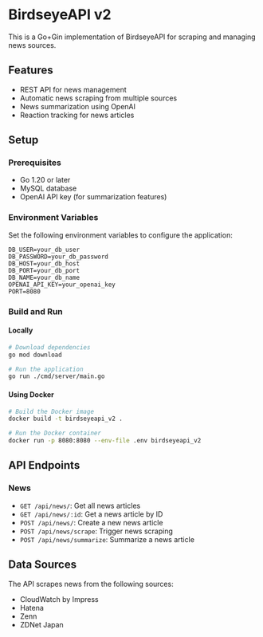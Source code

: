 # BirdseyeAPI v2

This is a Go+Gin implementation of BirdseyeAPI for scraping and managing news sources.

## Features

- REST API for news management
- Automatic news scraping from multiple sources
- News summarization using OpenAI
- Reaction tracking for news articles

## Setup

### Prerequisites

- Go 1.20 or later
- MySQL database
- OpenAI API key (for summarization features)

### Environment Variables

Set the following environment variables to configure the application:

```
DB_USER=your_db_user
DB_PASSWORD=your_db_password
DB_HOST=your_db_host
DB_PORT=your_db_port
DB_NAME=your_db_name
OPENAI_API_KEY=your_openai_key
PORT=8080
```

### Build and Run

#### Locally

```bash
# Download dependencies
go mod download

# Run the application
go run ./cmd/server/main.go
```

#### Using Docker

```bash
# Build the Docker image
docker build -t birdseyeapi_v2 .

# Run the Docker container
docker run -p 8080:8080 --env-file .env birdseyeapi_v2
```

## API Endpoints

### News

- `GET /api/news/`: Get all news articles
- `GET /api/news/:id`: Get a news article by ID
- `POST /api/news/`: Create a new news article
- `POST /api/news/scrape`: Trigger news scraping
- `POST /api/news/summarize`: Summarize a news article

## Data Sources

The API scrapes news from the following sources:

- CloudWatch by Impress
- Hatena
- Zenn
- ZDNet Japan
